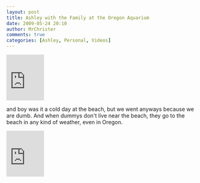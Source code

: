 ```yaml
---
layout: post
title: Ashley with the Family at the Oregon Aquarium
date: 2009-05-24 20:10
author: MrChrister
comments: true
categories: [Ashley, Personal, Videos]
---
```

<iframe src="https://skydrive.live.com/embed?cid=F443C8FEC5D6FFCE&amp;resid=F443C8FEC5D6FFCE%21203&amp;authkey=AHk2c2EaZ1wFWd0" width="98" height="120" frameborder="0" scrolling="no"></iframe> <p>and boy was it a cold day at the beach, but we went anyways because we are dumb.  And when dummys don't live near the beach, they go to the beach in any kind of weather, even in Oregon.</p> <iframe src="https://skydrive.live.com/embed?cid=F443C8FEC5D6FFCE&amp;resid=F443C8FEC5D6FFCE%21204&amp;authkey=AOKTC6WBR8jQVRI" width="98" height="120" frameborder="0" scrolling="no"></iframe>
